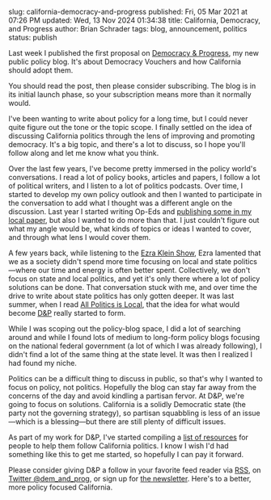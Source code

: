 slug: california-democracy-and-progress
published: Fri, 05 Mar 2021 at 07:26 PM
updated: Wed, 13 Nov 2024 01:34:38 
title: California, Democracy, and Progress
author: Brian Schrader
tags: blog, announcement, politics
status: publish

Last week I published the first proposal on [Democracy &amp; Progress][dnp], my new public policy blog. It's about Democracy Vouchers and how California should adopt them.

You should read the post, then please consider subscribing. The blog is in its initial launch phase, so your subscription means more than it normally would.

I've been wanting to write about policy for a long time, but I could never quite figure out the tone or the topic scope. I finally settled on the idea of discussing California politics through the lens of improving and promoting democracy. It's a big topic, and there's a lot to discuss, so I hope you'll follow along and let me know what you think.

Over the last few years, I've become pretty immersed in the policy world's conversations. I read a lot of policy books, articles and papers, I follow a lot of political writers, and I listen to a lot of politics podcasts. Over time, I started to develop my own policy outlook and then I wanted to participate in the conversation to add what I thought was a different angle on the discussion. Last year I started writing Op-Eds and [publishing some in my local paper][ut], but also I wanted to do more than that. I just couldn't figure out what my angle would be, what kinds of topics or ideas I wanted to cover, and through what lens I would cover them.

A few years back, while listening to the [Ezra Klein Show][ezra], Ezra lamented that we as a society didn't spend more time focusing on local and state politics&mdash;where our time and energy is often better spent. Collectively, we don't focus on state and local politics, and yet it's only there where a lot of policy solutions can be done. That conversation stuck with me, and over time the drive to write about state politics has only gotten deeper. It was last summer, when I read [All Politics is Local][pol], that the idea for what would become [D&amp;P][dnp] really started to form.

While I was scoping out the policy-blog space, I did a lot of searching around and while I found lots of medium to long-form policy blogs focusing on the national federal government (a lot of which I was already following), I didn't find a lot of the same thing at the state level. It was then I realized I had found my niche.

Politics can be a difficult thing to discuss in public, so that's why I wanted to focus on policy, not politics. Hopefully the blog can stay far away from the concerns of the day and avoid kindling a partisan fervor. At D&amp;P, we're going to focus on solutions. California is a solidly Democratic state (the party not the governing strategy), so partisan squabbling is less of an issue&mdash;which is a blessing&mdash;but there are still plenty of difficult issues.

As part of my work for D&amp;P, I've started compiling a [list of resources][res] for people to help them follow California politics. I know I wish I'd had something like this to get me started, so hopefully I can pay it forward.

Please consider giving D&amp;P a follow in your favorite feed reader via [RSS][rss], on [Twitter @dem_and_prog][twi], or sign up for [the newsletter][news]. Here's to a better, more policy focused California.

[dnp]: http://democracyandprogress.com
[pol]: https://www.indiebound.org/book/9781568588384
[ezra]: https://www.nytimes.com/column/ezra-klein-podcast
[res]: http://democracyandprogress.com/archive/resources/
[twi]: https://twitter.com/dem_and_prog
[rss]: https://democracyandprogress.com/rss.xml
[news]: https://tinyletter.com/democracyandprogress
[ut]: http://sduptownnews.com
